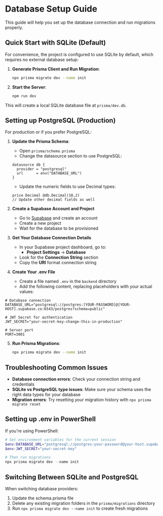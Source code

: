 # Database Setup Guide

This guide will help you set up the database connection and run migrations properly.

## Quick Start with SQLite (Default)

For convenience, the project is configured to use SQLite by default, which requires no external database setup:

1. **Generate Prisma Client and Run Migration**:
   ```bash
   npx prisma migrate dev --name init
   ```

2. **Start the Server**:
   ```bash
   npm run dev
   ```

This will create a local SQLite database file at `prisma/dev.db`.

## Setting up PostgreSQL (Production)

For production or if you prefer PostgreSQL:

1. **Update the Prisma Schema**:
   - Open `prisma/schema.prisma`
   - Change the datasource section to use PostgreSQL:
   ```prisma
   datasource db {
     provider = "postgresql"
     url      = env("DATABASE_URL")
   }
   ```
   - Update the numeric fields to use Decimal types:
   ```prisma
   price Decimal @db.Decimal(10,2)
   // Update other decimal fields as well
   ```

2. **Create a Supabase Account and Project**
   - Go to [Supabase](https://supabase.com/) and create an account
   - Create a new project
   - Wait for the database to be provisioned

3. **Get Your Database Connection Details**
   - In your Supabase project dashboard, go to:
     - **Project Settings** → **Database**
   - Look for the **Connection String** section
   - Copy the **URI** format connection string

4. **Create Your .env File**
   - Create a file named `.env` in the `backend` directory
   - Add the following content, replacing placeholders with your actual values:

```
# Database connection
DATABASE_URL="postgresql://postgres:[YOUR-PASSWORD]@[YOUR-HOST].supabase.co:6543/postgres?schema=public"

# JWT Secret for authentication
JWT_SECRET="your-secret-key-change-this-in-production"

# Server port
PORT=3001
```

5. **Run Prisma Migrations**:
   ```bash
   npx prisma migrate dev --name init
   ```

## Troubleshooting Common Issues

- **Database connection errors**: Check your connection string and credentials
- **SQLite vs PostgreSQL type issues**: Make sure your schema uses the right data types for your database
- **Migration errors**: Try resetting your migration history with `npx prisma migrate reset`

## Setting up .env in PowerShell

If you're using PowerShell:

```powershell
# Set environment variables for the current session
$env:DATABASE_URL="postgresql://postgres:your-password@your-host.supabase.co:6543/postgres?schema=public"
$env:JWT_SECRET="your-secret-key"

# Then run migrations
npx prisma migrate dev --name init
```

## Switching Between SQLite and PostgreSQL

When switching database providers:

1. Update the schema.prisma file
2. Delete any existing migration folders in the `prisma/migrations` directory
3. Run `npx prisma migrate dev --name init` to create fresh migrations 